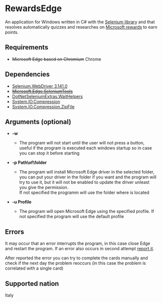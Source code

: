 # RewardsEdge
An application for Windows written in C# with the [Selenium library](https://www.selenium.dev/) and that resolves automatically quizzes and researches on [Microsoft rewards](https://account.microsoft.com/rewards/) to earn points.  


## Requirements
  - ~~Microsoft Edge based on Chromium~~ Chrome

## Dependencies
  - [Selenium.WebDriver 3.141.0](https://www.nuget.org/packages/Selenium.WebDriver/3.141.0?_src=template)
  - ~~[Microsoft.Edge.SeleniumTools](https://www.nuget.org/packages/Microsoft.Edge.SeleniumTools/3.141.2?_src=template)~~
  - [DotNetSeleniumExtras.WaitHelpers](https://www.nuget.org/packages/DotNetSeleniumExtras.WaitHelpers/3.11.0?_src=template)
  - [System.IO.Compression](https://www.nuget.org/packages/System.IO.Compression/4.3.0?_src=template)
  - [System.IO.Compression.ZipFile](https://www.nuget.org/packages/System.IO.Compression.ZipFile/4.3.0?_src=template)

## Arguments (optional)

  - **-w**
    - The program will not start until the user will not press a button, useful if the program is executed each windows startup so in case you can stop it before starting
    

  - **-p Path\of\folder**
    - The program will install Microsoft Edge driver in the selected folder, you can put your driver in the folder if you want and the program will try to use it, but it will not be enabled to update the driver unleast you give the permission.  
    If not specified the programm will use the folder where is located


- **-u Profile**
    - The program will open Microsoft Edge using the specified profile. If not specified the program will use the default profile
    
## Errors
It may occur that an error interrupts the program, in this case close Edge and restart the program. If an error also occurs in second attempt [report it](https://github.com/Metgraph/RewardsEdge/issues).

After reported the error you can try to complete the cards manually and check if the next day the problem reoccurs (in this case the problem is correlated with a single card)

## Supported nation
Italy

